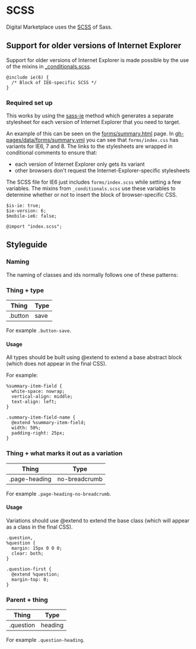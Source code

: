 # SCSS

Digital Marketplace uses the
[SCSS](http://sass-lang.com/documentation/file.SASS_REFERENCE.html#syntax) of Sass.

## Support for older versions of Internet Explorer

Support for older versions of Internet Explorer is made possible by the use of the mixins in
[_conditionals.scss](../govuk_frontend_toolkit/stylesheets/_conditionals.scss).

```
@include ie(6) {
  /* Block of IE6-specific SCSS */
}
```

### Required set up

This works by using the [sass-ie](http://jakearchibald.github.io/sass-ie/) method which generates a
separate stylesheet for each version of Internet Explorer that you need to target.

An example of this can be seen on the
[forms/summary.html](http://alphagov.github.io/digitalmarketplace-frontend-toolkit/forms/summary.html)
page. In [gh-pages/data/forms/summary.yml](../gh-pages/data/forms/summary.yml) you
can see that `forms/index.css` has variants for IE6, 7 and 8. The links to the
stylesheets are wrapped in conditional comments to ensure that:
- each version of Internet Explorer only gets its variant
- other browsers don't request the Internet-Explorer-specific stylesheets

The SCSS file for IE6 just includes `forms/index.scss` while setting a
few variables. The mixins from `_conditionals.scss` use these variables
to determine whether or not to insert the block of browser-specific CSS.

```
$is-ie: true;
$ie-version: 6;
$mobile-ie6: false;

@import "index.scss";
```

## Styleguide

### Naming

The naming of classes and ids normally follows one of these patterns:

### Thing + type

| Thing   | Type |
|---------|------|
| .button | save |

For example `.button-save`.

#### Usage

All types should be built using @extend to extend a base abstract block (which does not appear in the final CSS).

For example:

```
%summary-item-field {
  white-space: nowrap;
  vertical-align: middle;
  text-align: left;
}

.summary-item-field-name {
  @extend %summary-item-field;
  width: 50%;
  padding-right: 25px;
}
```

### Thing + what marks it out as a variation

| Thing         | Type          |
|---------------|---------------|
| .page-heading | no-breadcrumb |

For example `.page-heading-no-breadcrumb`.

#### Usage

Variations should use @extend to extend the base class (which will appear as a class in the final CSS).

```
.question,
%question {
  margin: 15px 0 0 0;
  clear: both;
}

.question-first {
  @extend %question;
  margin-top: 0;
}
```

### Parent + thing

| Thing     | Type    |
|-----------|---------|
| .question | heading |

For example `.question-heading`.
